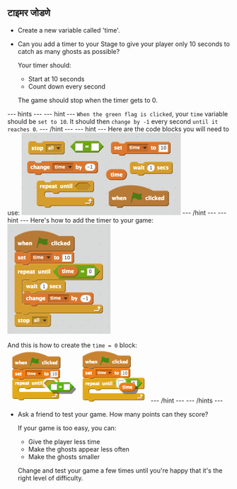 ## टाइमर जोडणे

+ Create a new variable called 'time'.

+ Can you add a timer to your Stage to give your player only 10 seconds to catch as many ghosts as possible?
    
    Your timer should:
    
    + Start at 10 seconds
    + Count down every second
    
    The game should stop when the timer gets to 0.

\--- hints \--- \--- hint \--- `When the green flag is clicked`, your `time` variable should be `set to 10`. It should then `change by -1` every second `until it reaches 0`. \--- /hint \--- \--- hint \--- Here are the code blocks you will need to use: ![screenshot](images/ghost-timer-blocks.png) \--- /hint \--- \--- hint \--- Here's how to add the timer to your game: ![screenshot](images/ghost-timer-code.png)

And this is how to create the `time = 0` block: ![screenshot](images/ghost-timer-help.png) \--- /hint \--- \--- /hints \---

+ Ask a friend to test your game. How many points can they score?
    
    If your game is too easy, you can:
    
    + Give the player less time
    + Make the ghosts appear less often
    + Make the ghosts smaller
    
    Change and test your game a few times until you're happy that it's the right level of difficulty.